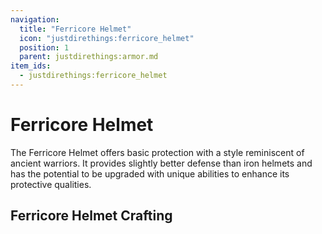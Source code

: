 ```yaml
---
navigation:
  title: "Ferricore Helmet"
  icon: "justdirethings:ferricore_helmet"
  position: 1
  parent: justdirethings:armor.md
item_ids:
  - justdirethings:ferricore_helmet
---
```


# Ferricore Helmet

The Ferricore Helmet offers basic protection with a style reminiscent of ancient warriors. It provides slightly better defense than iron helmets and has the potential to be upgraded with unique abilities to enhance its protective qualities.

## Ferricore Helmet Crafting



<Recipe id="justdirethings:ferricore_helmet" />

